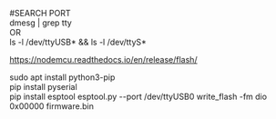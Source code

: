 #SEARCH PORT  
dmesg | grep tty    
OR   
ls -l /dev/ttyUSB* && ls -l /dev/ttyS*  

https://nodemcu.readthedocs.io/en/release/flash/  

sudo apt install python3-pip    
pip install pyserial  
pip install esptool
esptool.py --port /dev/ttyUSB0 write_flash -fm dio 0x00000 firmware.bin  


